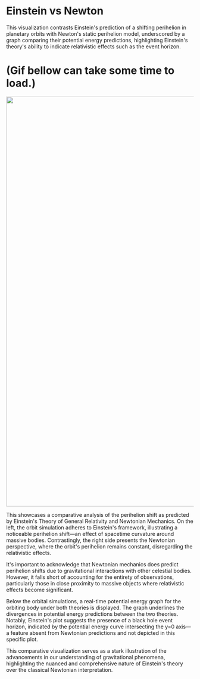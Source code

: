 # Einstein vs Newton

This visualization contrasts Einstein's prediction of a shifting perihelion in planetary orbits with Newton's static perihelion model, underscored by a graph comparing their potential energy predictions, highlighting Einstein's theory's ability to indicate relativistic effects such as the event horizon.

# (Gif bellow can take some time to load.)
<p align="center">
  <img src="./orbits.gif" alt="Orbits" width="1100">
</p>


This showcases a comparative analysis of the perihelion shift as predicted by Einstein's Theory of General Relativity and Newtonian Mechanics. On the left, the orbit simulation adheres to Einstein's framework, illustrating a noticeable perihelion shift—an effect of spacetime curvature around massive bodies. Contrastingly, the right side presents the Newtonian perspective, where the orbit's perihelion remains constant, disregarding the relativistic effects.

It's important to acknowledge that Newtonian mechanics does predict perihelion shifts due to gravitational interactions with other celestial bodies. However, it falls short of accounting for the entirety of observations, particularly those in close proximity to massive objects where relativistic effects become significant.

Below the orbital simulations, a real-time potential energy graph for the orbiting body under both theories is displayed. The graph underlines the divergences in potential energy predictions between the two theories. Notably, Einstein's plot suggests the presence of a black hole event horizon, indicated by the potential energy curve intersecting the y=0 axis—a feature absent from Newtonian predictions and not depicted in this specific plot.

This comparative visualization serves as a stark illustration of the advancements in our understanding of gravitational phenomena, highlighting the nuanced and comprehensive nature of Einstein's theory over the classical Newtonian interpretation.
